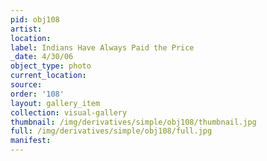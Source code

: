 ```yaml
---
pid: obj108
artist: 
location: 
label: Indians Have Always Paid the Price
_date: 4/30/06
object_type: photo
current_location: 
source: 
order: '108'
layout: gallery_item
collection: visual-gallery
thumbnail: /img/derivatives/simple/obj108/thumbnail.jpg
full: /img/derivatives/simple/obj108/full.jpg
manifest: 
---
```

